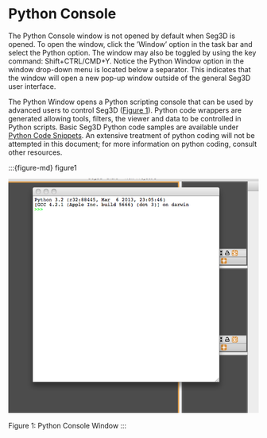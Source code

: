 # Python Console

The Python Console window is not opened by default when Seg3D is opened. To open the window, click the ’Window’ option in the task bar and select the Python option. The window may also be toggled by using the key command: Shift+CTRL/CMD+Y. Notice the Python Window option in the window drop-down menu is located below a separator. This indicates that the window will open a new pop-up window outside of the general Seg3D user interface.

The Python Window opens a Python scripting console that can be used by advanced users to control Seg3D ([Figure 1](figure1)). Python code wrappers are generated allowing tools, filters, the viewer and data to be controlled in Python scripts. Basic Seg3D Python code samples are available under [Python Code Snippets](../../../../py_docs/python). An extensive treatment of python coding will not be attempted in this document; for more information on python coding, consult other resources.

:::{figure-md} figure1

![PythonConsole](../../Seg3DBasicFunctionality_figures/PythonConsole_blank.png)

Figure 1: Python Console Window
:::
